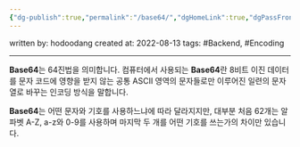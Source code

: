 ```yaml
---
{"dg-publish":true,"permalink":"/base64/","dgHomeLink":true,"dgPassFrontmatter":false}
---
```



written by: hodoodang
created at: 2022-08-13
tags: #Backend, #Encoding

---

**Base64**는 64진법을 의미합니다. 컴퓨터에서 사용되는 **Base64**란 8비트 이진 데이터를 문자 코드에 영향을 받지 않는 공통 ASCII 영역의 문자들로만 이루어진 일련의 문자열로 바꾸는 인코딩 방식을 말합니다.

**Base64**는 어떤 문자와 기호를 사용하느냐에 따라 달라지지만, 대부분 처음 62개는 알파벳 A-Z, a-z와 0-9를 사용하며 마지막 두 개를 어떤 기호를 쓰는가의 차이만 있습니다.

